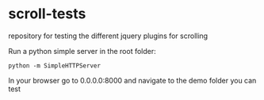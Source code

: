 scroll-tests
============

repository for testing the different jquery plugins for scrolling


Run a python simple server in the root folder:


```
python -m SimpleHTTPServer
```


In your browser go to 0.0.0.0:8000 and navigate to the demo folder you can test
